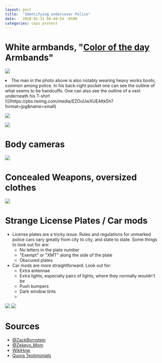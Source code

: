 ```yaml
---
layout: post
title:  "Identifying undercover Police"
date:   2020-05-31 09:49:54 -0500
categories: cops protest
---
```


# White armbands, "[Color of the day](https://simple.wikipedia.org/wiki/Color_of_the_day_(police)) Armbands"
![](https://pbs.twimg.com/media/EZOuUwWUYAAkoqm?format=jpg&amp;name=small)
<li>The man in the photo above is also notably wearing heavy works boots, common among police. In his back-right pocket one can see the outline of what seems to be handcuffs. One can also see the outline of a vest underneath his T-shirt
</li>
![](https://pbs.twimg.com/media/EZOuUwXUEAItk5h?format=jpg&amp;name=small)

![](https://pbs.twimg.com/media/EZOuUwXUwAAGyEn?format=jpg&amp;name=small)

![](https://pbs.twimg.com/media/EZOuUwXUcAAWuuX?format=jpg&amp;name=900x900)

# Body cameras
<img src="https://pbs.twimg.com/media/EZQzy0DXkAA1R2R?format=jpg&amp;name=900x900">

# Concealed Weapons, oversized clothes
![](https://images.daznservices.com/di/library/sporting_news/e/66/astros-fan-gun-060215-twitter-ftr_srcu1tg2fox61kfyrep1wi0nm.jpg?t=-1260683043&quality=100)

# Strange License Plates / Car mods
- License plates are a tricky issue. Rules and regulations for unmarked police cars vary greatly from city to city, and state to state. Some things to look out for are:
  - No letters in the plate number
  - "Exempt" or "XMT" along the side of the plate
  - Obscured plates
- Car mods are more straightforward. Look out for:
  - Extra antennae
  - Extra lights, especially pairs of lights, where they normally wouldn't be
  - Push bumpers
  - Dark window tints
  - 
![](https://i.redd.it/nvx2u1mp22e21.jpg)
![](https://images.cdn.circlesix.co/image/1/640/0/uploads/posts/2016/02/3cea017b9cc65acb272fd6e5b189a17c.jpg)

# Sources
- [@ZackBornstein](https://twitter.com/ZackBornstein)
- [@Zekeys_Mom](https://twitter.com/Zekeys_Mom)
- [WikiHow](https://www.wikihow.com/Spot-Undercover-Cops)
- [Quora Testimonials](https://www.quora.com/What-are-some-ways-to-spot-undercover-cops-wearing-civilian-clothes-or-their-vehicles)
